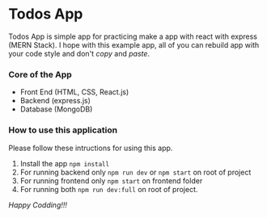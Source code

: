 # Todos App
Todos App is simple app for practicing make a app with react with express (MERN Stack). I hope with this example app, all of you can rebuild app with your code style and don't _copy_ and _paste_.

### Core of the App
- Front End (HTML, CSS, React.js)
- Backend (express.js)
- Database (MongoDB)

### How to use this application
Please follow these intructions for using this app.
1. Install the app `npm install`
2. For running backend only `npm run dev` or `npm start` on root of project
3. For running frontend only `npm start` on frontend folder
4. For running both `npm run dev:full` on root of project.


_Happy Codding!!!_
